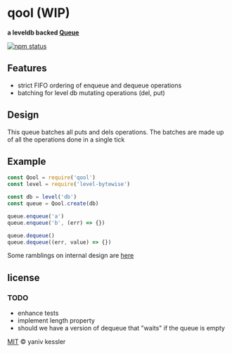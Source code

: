 # qool (WIP)

**a leveldb backed [Queue](https://en.wikipedia.org/wiki/Queue_(abstract_data_type))**

[![npm status](http://img.shields.io/npm/v/qool.svg?style=flat-square)](https://www.npmjs.org/package/qool) 

## Features
- strict FIFO ordering of enqueue and dequeue operations
- batching for level db mutating operations (del, put)

## Design
This queue batches all puts and dels operations. The batches are made up of all the operations done in a single tick

## Example

```javascript
const Qool = require('qool')
const level = require('level-bytewise')

const db = level('db')
const queue = Qool.create(db)

queue.enqueue('a')
queue.enqueue('b', (err) => {})

queue.dequeue()
queue.dequeue((err, value) => {})
```

Some ramblings on internal design are [here](./notes.md)

## license

### TODO
- enhance tests
- implement length property
- should we have a version of dequeue that "waits" if the queue is empty

[MIT](http://opensource.org/licenses/MIT) © yaniv kessler
